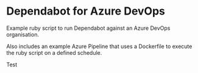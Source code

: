 ﻿# Dependabot for Azure DevOps

Example ruby script to run Dependabot against an Azure DevOps organisation. 

Also includes an example Azure Pipeline that uses a Dockerfile to execute the ruby script on a defined schedule.

Test
